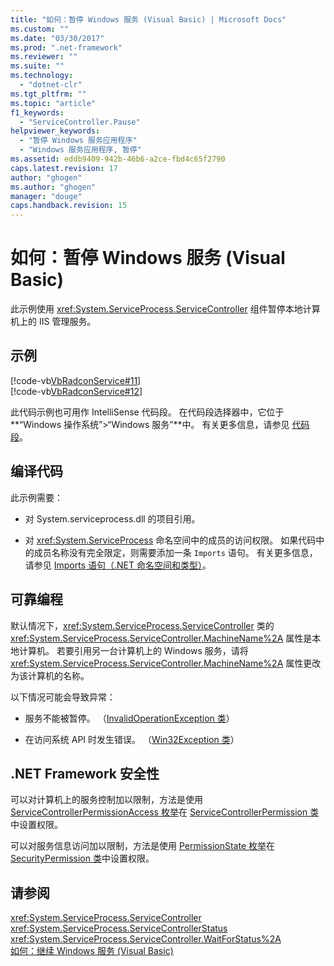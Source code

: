 ```yaml
---
title: "如何：暂停 Windows 服务 (Visual Basic) | Microsoft Docs"
ms.custom: ""
ms.date: "03/30/2017"
ms.prod: ".net-framework"
ms.reviewer: ""
ms.suite: ""
ms.technology: 
  - "dotnet-clr"
ms.tgt_pltfrm: ""
ms.topic: "article"
f1_keywords: 
  - "ServiceController.Pause"
helpviewer_keywords: 
  - "暂停 Windows 服务应用程序"
  - "Windows 服务应用程序, 暂停"
ms.assetid: eddb9409-942b-46b6-a2ce-fbd4c65f2790
caps.latest.revision: 17
author: "ghogen"
ms.author: "ghogen"
manager: "douge"
caps.handback.revision: 15
---
```

# 如何：暂停 Windows 服务 (Visual Basic)
此示例使用 <xref:System.ServiceProcess.ServiceController> 组件暂停本地计算机上的 IIS 管理服务。  
  
## 示例  
 [!code-vb[VbRadconService#11](../../../samples/snippets/visualbasic/VS_Snippets_VBCSharp/VbRadconService/VB/MyNewService.vb#11)]  
[!code-vb[VbRadconService#12](../../../samples/snippets/visualbasic/VS_Snippets_VBCSharp/VbRadconService/VB/MyNewService.vb#12)]  
  
 此代码示例也可用作 IntelliSense 代码段。  在代码段选择器中，它位于**“Windows 操作系统”\>“Windows 服务”**中。  有关更多信息，请参见 [代码段](../Topic/Code%20Snippets.md)。  
  
## 编译代码  
 此示例需要：  
  
-   对 System.serviceprocess.dll 的项目引用。  
  
-   对 <xref:System.ServiceProcess> 命名空间中的成员的访问权限。  如果代码中的成员名称没有完全限定，则需要添加一条 `Imports` 语句。  有关更多信息，请参见 [Imports 语句（.NET 命名空间和类型）](../../../ocs/visual-basic/language-reference/statements/imports-statement-net-namespace-and-type.md)。  
  
## 可靠编程  
 默认情况下，<xref:System.ServiceProcess.ServiceController> 类的 <xref:System.ServiceProcess.ServiceController.MachineName%2A> 属性是本地计算机。  若要引用另一台计算机上的 Windows 服务，请将 <xref:System.ServiceProcess.ServiceController.MachineName%2A> 属性更改为该计算机的名称。  
  
 以下情况可能会导致异常：  
  
-   服务不能被暂停。  （[InvalidOperationException 类](frlrfSystemInvalidOperationExceptionClassTopic)）  
  
-   在访问系统 API 时发生错误。  （[Win32Exception 类](frlrfSystemComponentModelWin32ExceptionClassTopic)）  
  
## .NET Framework 安全性  
 可以对计算机上的服务控制加以限制，方法是使用 [ServiceControllerPermissionAccess 枚举](frlrfSystemServiceProcessServiceControllerPermissionAccessClassTopic)在 [ServiceControllerPermission 类](frlrfSystemServiceProcessServiceControllerPermissionClassTopic)中设置权限。  
  
 可以对服务信息访问加以限制，方法是使用 [PermissionState 枚举](frlrfSystemSecurityPermissionsPermissionStateClassTopic)在 [SecurityPermission 类](frlrfSystemSecurityPermissionsSecurityPermissionClassTopic)中设置权限。  
  
## 请参阅  
 <xref:System.ServiceProcess.ServiceController>   
 <xref:System.ServiceProcess.ServiceControllerStatus>   
 <xref:System.ServiceProcess.ServiceController.WaitForStatus%2A>   
 [如何：继续 Windows 服务 \(Visual Basic\)](../../../docs/framework/windows-services/how-to-continue-a-windows-service-visual-basic.md)